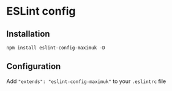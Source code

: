 # ESLint config

## Installation

`npm install eslint-config-maximuk -D`

## Configuration

Add `"extends": "eslint-config-maximuk"` to your `.eslintrc` file
